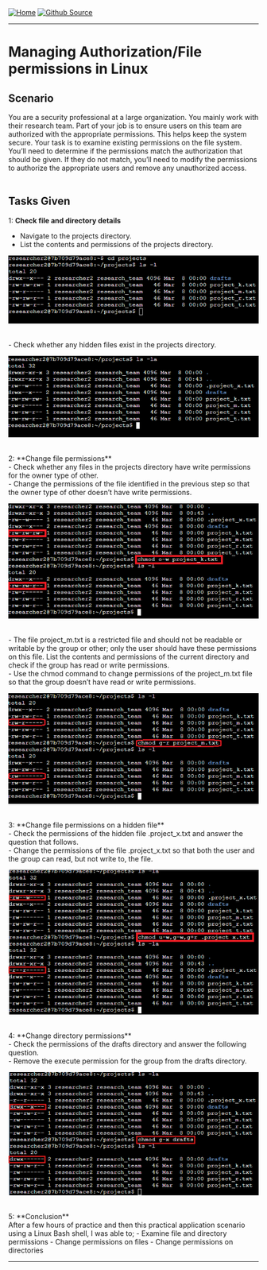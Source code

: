 <div style="display: inline-block;">
  <a href="https://breachopen.github.io/Chas-Riley/">
    <img src="https://img.shields.io/badge/Home-3ba0e6" alt="Home">
  </a>
</div>

<div style="display: inline-block;">
  <a href="https://github.com/BreachOpen/Chas-Riley/" target="_blank">
    <img src="https://img.shields.io/badge/Github_Source-3ba0e6" alt="Github Source">
  </a>
</div>

---

# Managing Authorization/File permissions in Linux

## Scenario
You are a security professional at a large organization. You mainly work with their research team. Part of your job is to ensure users on this team are authorized with the appropriate permissions. This helps keep the system secure. Your task is to examine existing permissions on the file system. You’ll need to determine if the permissions match the authorization that should be given. If they do not match, you’ll need to modify the permissions to authorize the appropriate users and remove any unauthorized access.<br /><br />

## Tasks Given
1: **Check file and directory details**<br />
- Navigate to the projects directory.
- List the contents and permissions of the projects directory.<br />

![Directory Details](../../assets/img/network/permission/1.png)

<br />
- Check whether any hidden files exist in the projects directory.<br />

![Hidden Files](../../assets/img/network/permission/2.png)

<br />
2: **Change file permissions**<br />
- Check whether any files in the projects directory have write permissions for the owner type of other.<br />
- Change the permissions of the file identified in the previous step so that the owner type of other doesn’t have write permissions.<br />

![project_k.txt](../../assets/img/network/permission/3.png)

<br />
- The file project_m.txt is a restricted file and should not be readable or writable by the group or other; only the user should have these permissions on this file. List the contents and permissions of the current directory and check if the group has read or write permissions.<br />
- Use the chmod command to change permissions of the project_m.txt file so that the group doesn’t have read or write permissions.<br />

![project_m.txt](../../assets/img/network/permission/4.png)

<br />
3: **Change file permissions on a hidden file**<br />
- Check the permissions of the hidden file .project_x.txt and answer the question that follows.<br />
- Change the permissions of the file .project_x.txt so that both the user and the group can read, but not write to, the file.<br />

 ![.project_x.txt](../../assets/img/network/permission/5.png)

<br />
4: **Change directory permissions**<br />
- Check the permissions of the drafts directory and answer the following question.<br />
- Remove the execute permission for the group from the drafts directory.<br />

![drafts directory](../../assets/img/network/permission/6.png)

<br />
5: **Conclusion**<br />
After a few hours of practice and then this practical application scenario using a Linux Bash shell, I was able to;
- Examine file and directory permissions
- Change permissions on files
- Change permissions on directories

--- 
